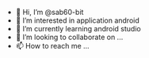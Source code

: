 - 👋 Hi, I’m @sab60-bit 
- 👀 I’m interested in application android
- 🌱 I’m currently learning android studio
- 💞️ I’m looking to collaborate on ...
- 📫 How to reach me ...

<!---
sab60-bit/sab60-bit is a ✨ special ✨ repository because its `README.md` (this file) appears on your GitHub profile.
You can click the Preview link to take a look at your changes.
--->
